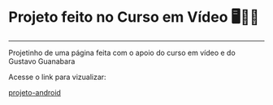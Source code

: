 # Projeto feito no Curso em Vídeo 🖥📖📃
---
Projetinho de uma página feita com o apoio do curso em vídeo e do Gustavo Guanabara

Acesse o link para vizualizar: 

[projeto-android](https://jhony-cortez.github.io/projeto-android/)
